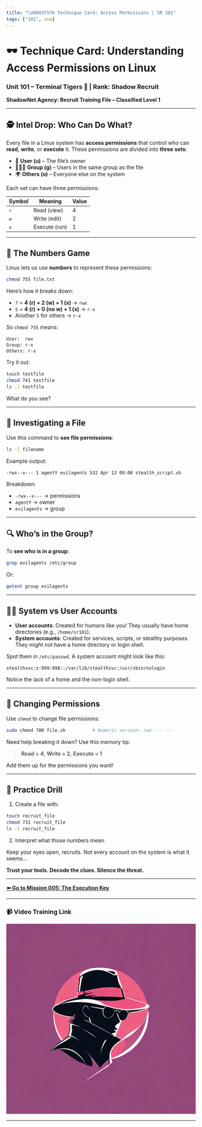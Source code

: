 ```yaml
---
title: "\U0001F576️ Technique Card: Access Permissions | SR 101"
tags: ["101", sna]
---
```


# 🕶️ Technique Card: Understanding Access Permissions on Linux

### Unit 101 – Terminal Tigers 🐯 | Rank: Shadow Recruit

**ShadowNet Agency: Recruit Training File – Classified Level 1**

---

## 🕵️ Intel Drop: Who Can Do What?

Every file in a Linux system has **access permissions** that control _who_ can **read**, **write**, or **execute** it. These permissions are divided into **three sets**:

- 👤 **User (u)** – The file’s owner
- 🧑‍🤝‍🧑 **Group (g)** – Users in the same group as the file
- 🌍 **Others (o)** – Everyone else on the system

Each set can have three permissions:

| Symbol | Meaning       | Value |
| ------ | ------------- | ----- |
| `r`    | Read (view)   | 4     |
| `w`    | Write (edit)  | 2     |
| `x`    | Execute (run) | 1     |

---

## 🔢 The Numbers Game

Linux lets us use **numbers** to represent these permissions:

```bash
chmod 755 file.txt
```

Here’s how it breaks down:

- `7` = **4 (r) + 2 (w) + 1 (x)** → `rwx`
- `5` = **4 (r) + 0 (no w) + 1 (x)** → `r-x`
- Another `5` for others → `r-x`

So `chmod 755` means:

```
User:  rwx
Group: r-x
Others: r-x
```

Try it out:

```bash
touch testfile
chmod 741 testfile
ls -l testfile
```

What do you see?

---

## 🧪 Investigating a File

Use this command to **see file permissions**:

```bash
ls -l filename
```

Example output:

```
-rwx--x--- 1 agentY evilagents 532 Apr 13 09:00 stealth_script.sh
```

Breakdown:

- `-rwx--x---` → permissions
- `agentY` → owner
- `evilagents` → group

---

## 🔍 Who’s in the Group?

To **see who is in a group**:

```bash
grep evilagents /etc/group
```

Or:

```bash
getent group evilagents
```

---

## 🧑‍💻 System vs User Accounts

- **User accounts**: Created for humans like you! They usually have home directories (e.g., `/home/sr101`).
- **System accounts**: Created for services, scripts, or stealthy purposes. They _might not_ have a home directory or login shell.

Spot them in `/etc/passwd`. A system account might look like this:

```
stealthsvc:x:999:998::/var/lib/stealthsvc:/usr/sbin/nologin
```

Notice the lack of a home and the non-login shell.

---

## 🔧 Changing Permissions

Use `chmod` to change file permissions:

```bash
sudo chmod 700 file.sh          # Numeric version: rwx --- ---
```

Need help breaking it down? Use this memory tip:

> **Read = 4**, **Write = 2**, **Execute = 1**

Add them up for the permissions you want!

---

## 🎯 Practice Drill

1. Create a file with:

```bash
touch recruit_file
chmod 731 recruit_file
ls -l recruit_file
```

2. Interpret what those numbers mean.

Keep your eyes open, recruits. Not every account on the system is what it seems…

**Trust your tools. Decode the clues. Silence the threat.**

---

**[⬅️ Go to Mission 005: The Execution Key](u101-sr-005-mission.md)**

---

### 📹 Video Training Link

[![Watch the video](../../../sna1.png)](unit-101-sr-005.mp4)

---
